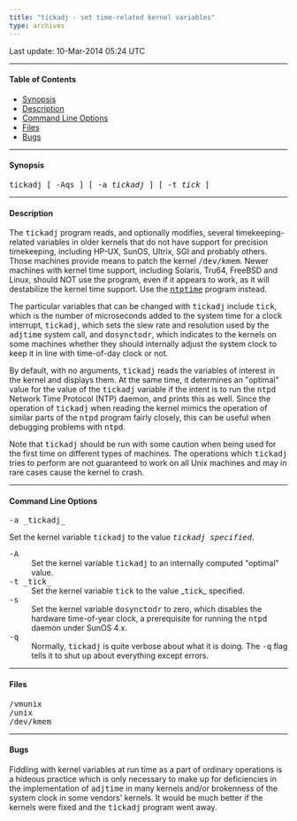 ```yaml
---
title: "tickadj - set time-related kernel variables"
type: archives
---
```


Last update: 10-Mar-2014 05:24 UTC

* * *

#### Table of Contents

*   [Synopsis](/archives/4.2.8-series/tickadj/#synopsis)
*   [Description](/archives/4.2.8-series/tickadj/#description)
*   [Command Line Options](/archives/4.2.8-series/tickadj/#command-line-options)
*   [Files](/archives/4.2.8-series/tickadj/#files)
*   [Bugs](/archives/4.2.8-series/tickadj/#bugs)

* * *

#### Synopsis

<tt>tickadj [ -Aqs ] [ -a _tickadj_ ] [ -t _tick_ ]</tt>

* * *

#### Description

The <tt>tickadj</tt> program reads, and optionally modifies, several timekeeping-related variables in older kernels that do not have support for precision timekeeping, including HP-UX, SunOS, Ultrix, SGI and probably others. Those machines provide means to patch the kernel <tt>/dev/kmem</tt>. Newer machines with kernel time support, including Solaris, Tru64, FreeBSD and Linux, should NOT use the program, even if it appears to work, as it will destabilize the kernel time support. Use the [<tt>ntptime</tt>](/archives/4.2.8-series/ntptime) program instead.

The particular variables that can be changed with <tt>tickadj</tt> include <tt>tick</tt>, which is the number of microseconds added to the system time for a clock interrupt, <tt>tickadj</tt>, which sets the slew rate and resolution used by the <tt>adjtime</tt> system call, and <tt>dosynctodr</tt>, which indicates to the kernels on some machines whether they should internally adjust the system clock to keep it in line with time-of-day clock or not.

By default, with no arguments, <tt>tickadj</tt> reads the variables of interest in the kernel and displays them. At the same time, it determines an "optimal" value for the value of the <tt>tickadj</tt> variable if the intent is to run the <tt>ntpd</tt> Network Time Protocol (NTP) daemon, and prints this as well. Since the operation of <tt>tickadj</tt> when reading the kernel mimics the operation of similar parts of the <tt>ntpd</tt> program fairly closely, this can be useful when debugging problems with <tt>ntpd</tt>.

Note that <tt>tickadj</tt> should be run with some caution when being used for the first time on different types of machines. The operations which <tt>tickadj</tt> tries to perform are not guaranteed to work on all Unix machines and may in rare cases cause the kernel to crash.

* * *

#### Command Line Options

<dl>

<dt><tt>-a _tickadj_</tt></dt>

Set the kernel variable <tt>tickadj</tt> to the value _<tt>tickadj specified</tt>_.

<dt><tt>-A</tt></dt>

<dd>Set the kernel variable <tt>tickadj</tt> to an internally computed "optimal" value.</dd>

<dt><tt>-t _tick_</tt></dt>

<dd>Set the kernel variable <tt>tick</tt> to the value _<tt>tick</tt>_ specified.</dd>

<dt><tt>-s</tt></dt>

<dd>Set the kernel variable <tt>dosynctodr</tt> to zero, which disables the hardware time-of-year clock, a prerequisite for running the <tt>ntpd</tt> daemon under SunOS 4.x.</dd>

<dt><tt>-q</tt></dt>

<dd>Normally, <tt>tickadj</tt> is quite verbose about what it is doing. The <tt>-q</tt> flag tells it to shut up about everything except errors.</dd>

</dl>

* * *

#### Files

<tt>/vmunix  
/unix  
/dev/kmem  
</tt>

* * *

#### Bugs

Fiddling with kernel variables at run time as a part of ordinary operations is a hideous practice which is only necessary to make up for deficiencies in the implementation of <tt>adjtime</tt> in many kernels and/or brokenness of the system clock in some vendors' kernels. It would be much better if the kernels were fixed and the <tt>tickadj</tt> program went away.
